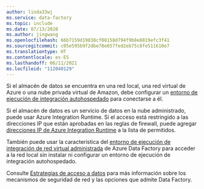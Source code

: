 ```yaml
---
author: linda33wj
ms.service: data-factory
ms.topic: include
ms.date: 07/13/2020
ms.author: jingwang
ms.openlocfilehash: 66b7159d19838cf08158d794f9b8e8819efc3f41
ms.sourcegitcommit: c05e595b9f2dbe78e657fed2eb75c8fe511610e7
ms.translationtype: HT
ms.contentlocale: es-ES
ms.lasthandoff: 06/11/2021
ms.locfileid: "112040129"
---
```

<!--
    Separate the generic requirement on Self-hosted Integration Runtime setup from connector articles.
-->
Si el almacén de datos se encuentra en una red local, una red virtual de Azure o una nube privada virtual de Amazon, debe configurar un [entorno de ejecución de integración autohospedado](../create-self-hosted-integration-runtime.md) para conectarse a él.

Si el almacén de datos es un servicio de datos en la nube administrado, puede usar Azure Integration Runtime. Si el acceso está restringido a las direcciones IP que están aprobadas en las reglas de firewall, puede agregar [direcciones IP de Azure Integration Runtime](../azure-integration-runtime-ip-addresses.md) a la lista de permitidos. 

También puede usar la característica del [entorno de ejecución de integración de red virtual administrada](../tutorial-managed-virtual-network-on-premise-sql-server.md) de Azure Data Factory para acceder a la red local sin instalar ni configurar un entorno de ejecución de integración autohospedado.

Consulte [Estrategias de acceso a datos](../data-access-strategies.md) para más información sobre los mecanismos de seguridad de red y las opciones que admite Data Factory.
